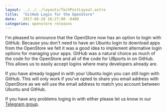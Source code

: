 ```yaml
---
layout: ../../../layouts/TechPostLayout.astro
title:  "GitHub Login for the OpenStore"
date:   2017-06-28 16:27:00 -0400
categories: openstore releases
---
```


I'm pleased to announce that the OpenStore now has an option to login with GitHub.
Because you don't need to have an Ubuntu login to download apps from the OpenStore
we felt it was a good idea to implement alternative login options for managing
your apps. GitHub was a natural choice as much of the code for the OpenStore
and all of the code for UBports in on GitHub. This allows us to
easily accept logins where many developers already are.

If you have already logged in with your Ubuntu login you can still login with
GitHub. This will only work if you've opted to share you email address with
OpenStore as we will use the email address to match you account between Ubuntu
and GitHub.

If you have any problems loging in with either please let us know in our
[Telegram group](https://telegram.me/joinchat/BMTh8AHtOL2foXLulmqDxw).
